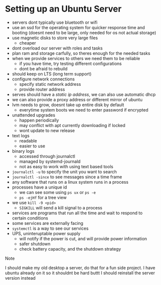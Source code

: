 # Setting up an Ubuntu Server
- servers dont typically use bluetooth or wifi
- use an ssd for the operating system for quicker response time and booting (doesnt need to be large, only needed for os not actual storage)
- use magnetic disks to store very large files
  - cheaper
- dont overload our server with roles and tasks
- plan ram and storage carfully, so theres enough for the needed tasks
- when we provide services to others we need them to be reliable
  - if you have time, try testing different configurations
  - dont be afraid to rebuild
- should keep on LTS (long term support)
- configure network connections
  - specify static network address
  - provide router address
- serves should have a _static ip address_, we can also use automatic dhcp
- we can also provide a proxy address or different mirror of ubuntu
- lvm needs to grow, doesnt take up entire disk by default
    - everytime system boots we need to enter password if encrypted
- unattended upgrades
  - happen periodically
  - may conflict with apt currently downloading if locked
  - wont update to new release
- text logs
  - readable
  - easier to use
- binary logs
  - accessed through journalctl
  - managed by systemd-journald
  - not as easy to work with using text based tools
- `journalctl -u` to specify the unit you want to search
- `journalctl -since` to see messages since a time frame
- any software that runs on a linux system runs in a process
- processes have a unique id
  - we can see some using `ps ux` or `ps -e`
  - `ps -ejHf` for a tree view
- we use `kill -9 <pid>`
  - `SIGKILL` will send a kill signal to a process
- services are programs that run all the time and wait to respond to certain conditions
- some services are externally facing
- `systemctl` is a way to see our services
- UPS, uninteruptable power supply
  - will notify if the power is cut, and will provide power information
  - safer shutdown
  - check battery capacity, and the shutdown strategy


> [!NOTE]
> I should make my old desktop a server, do that for a fun side project. I have ubuntu already on it so it shouldnt be hard
> buttt I should reinstall the server version instead

